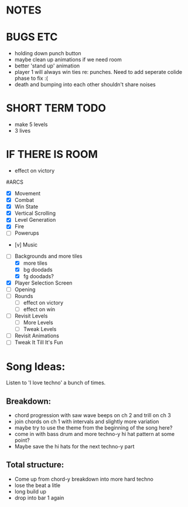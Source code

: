 NOTES
=====

  
# BUGS ETC
- holding down punch button
- maybe clean up animations if we need room
- better 'stand up' animation
- player 1 will always win ties re: punches. Need to add seperate colide phase to fix :(
- death and bumping into each other shouldn't share noises

# SHORT TERM TODO 
- make 5 levels
- 3 lives

# IF THERE IS ROOM
- effect on victory

#ARCS
- [x] Movement
- [x] Combat
- [x] Win State
- [x] Vertical Scrolling
- [x] Level Generation
- [x] Fire
- [ ] Powerups
- [v] Music
- [ ] Backgrounds and more tiles
  - [x] more tiles
  - [x] bg doodads
  - [x] fg doodads?
- [x] Player Selection Screen
- [ ] Opening
- [ ] Rounds
  - [ ] effect on victory
  - [ ] effect on win
- [ ] Revisit Levels
  - [ ] More Levels
  - [ ] Tweak Levels
- [ ] Revisit Animations
- [ ] Tweak It Till It's Fun

# Song Ideas:

Listen to 'I love techno' a bunch of times.
  
## Breakdown:
- chord progression with saw wave beeps on ch 2 and trill on ch 3
- join chords on ch 1 with intervals and slightly more variation
- maybe try to use the theme from the beginning of the song here?
- come in with bass drum and more techno-y hi hat pattern at some point? 
- Maybe save the hi hats for the next techno-y part

## Total structure:
- Come up from chord-y breakdown into more hard techno
- lose the beat a litle
- long build up
- drop into bar 1 again
